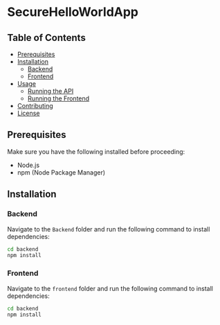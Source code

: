 # SecureHelloWorldApp

## Table of Contents

- [Prerequisites](#prerequisites)
- [Installation](#installation)
  - [Backend](#backend)
  - [Frontend](#frontend)
- [Usage](#usage)
  - [Running the API](#running-the-api)
  - [Running the Frontend](#running-the-frontend)
- [Contributing](#contributing)
- [License](#license)

## Prerequisites

Make sure you have the following installed before proceeding:

- Node.js
- npm (Node Package Manager)

## Installation

### Backend

Navigate to the `Backend` folder and run the following command to install dependencies:

```bash
cd backend
npm install
```


### Frontend
Navigate to the `frontend` folder and run the following command to install dependencies:

```bash
cd backend
npm install
```
